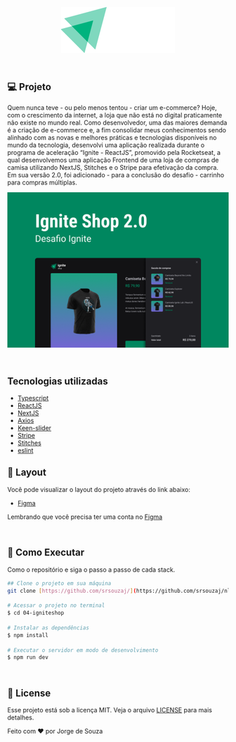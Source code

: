 <p align="center">
  <img alt="Ignite Shop" src=".github/logo.png" />
</p>

<br/>

## **💻** Projeto

Quem nunca teve - ou pelo menos tentou - criar um e-commerce? Hoje, com o crescimento da internet, a loja que não está no digital praticamente não existe no mundo real. Como desenvolvedor, uma das maiores demanda é a criação de e-commerce e, a fim consolidar meus conhecimentos sendo alinhado com as novas e melhores práticas e tecnologias disponíveis no mundo da tecnologia, desenvolvi uma aplicação realizada durante o programa de aceleração “Ignite - ReactJS”, promovido pela Rocketseat, a qual desenvolvemos uma aplicação Frontend de uma loja de compras de camisa utilizando NextJS, Stitches e o Stripe para efetivação da compra.  Em sua versão 2.0, foi adicionado - para a conclusão do desafio - carrinho para compras múltiplas. 
<br/>

<p align="center">
  <img alt="Ignite Shop" src=".github/background.png" />
</p>


<br/>

## Tecnologias utilizadas

- [Typescript](https://www.typescriptlang.org/)
- [ReactJS](https://pt-br.reactjs.org/)
- [NextJS](https://nextjs.org/)
- [Axios](https://axios-http.com/ptbr/docs/intro)
- [Keen-slider](https://keen-slider.io/)
- [Stripe](https://stripe.com/br)
- [Stitches](https://stitches.dev/)
- [eslint](https://eslint.org/)

## **🔖** Layout

Você pode visualizar o layout do projeto através do link abaixo:

- [Figma](https://www.figma.com/file/Ctn2eMiaFwTU1KFCaetK0k/Ignite-Shop-2.0-(Copy)?t=ByWt1xHjePoXdFcp-6)

Lembrando que você precisa ter uma conta no [Figma](http://figma.com/)

<br/>

## **🚀** Como Executar

Como o repositório e siga o passo a passo de cada stack.

```bash
## Clone o projeto em sua máquina
git clone [https://github.com/srsouzaj/](https://github.com/srsouzaj/nlwsetup)04-igniteshop.git

# Acessar o projeto no terminal
$ cd 04-igniteshop

# Instalar as dependências
$ npm install

# Executar o servidor em modo de desenvolvimento
$ npm run dev
```

<br/>

## 📝 License

Esse projeto está sob a licença MIT. Veja o arquivo [LICENSE](https://github.com/srsouzaj/04-igniteshop/blob/main/LICENSE.md) para mais detalhes.

Feito com ❤️ por Jorge de Souza
